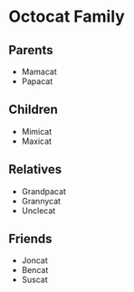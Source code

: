 # Octocat Family

## Parents
* Mamacat
* Papacat

## Children
* Mimicat
* Maxicat

## Relatives
* Grandpacat
* Grannycat
* Unclecat

## Friends
* Joncat
* Bencat
* Suscat
